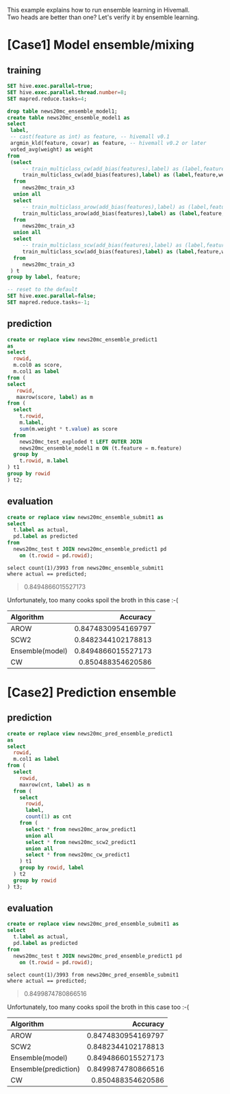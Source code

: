 <!--
  Licensed to the Apache Software Foundation (ASF) under one
  or more contributor license agreements.  See the NOTICE file
  distributed with this work for additional information
  regarding copyright ownership.  The ASF licenses this file
  to you under the Apache License, Version 2.0 (the
  "License"); you may not use this file except in compliance
  with the License.  You may obtain a copy of the License at

    http://www.apache.org/licenses/LICENSE-2.0

  Unless required by applicable law or agreed to in writing,
  software distributed under the License is distributed on an
  "AS IS" BASIS, WITHOUT WARRANTIES OR CONDITIONS OF ANY
  KIND, either express or implied.  See the License for the
  specific language governing permissions and limitations
  under the License.
-->
        
This example explains how to run ensemble learning in Hivemall.   
Two heads are better than one? Let's verify it by ensemble learning.

<!-- toc -->

# [Case1] Model ensemble/mixing

## training
```sql
SET hive.exec.parallel=true;
SET hive.exec.parallel.thread.number=8;
SET mapred.reduce.tasks=4;

drop table news20mc_ensemble_model1;
create table news20mc_ensemble_model1 as
select 
 label, 
 -- cast(feature as int) as feature, -- hivemall v0.1
 argmin_kld(feature, covar) as feature, -- hivemall v0.2 or later
 voted_avg(weight) as weight
from 
 (select 
     -- train_multiclass_cw(add_bias(features),label) as (label,feature,weight)      -- hivemall v0.1
     train_multiclass_cw(add_bias(features),label) as (label,feature,weight,covar)   -- hivemall v0.2 or later
  from 
     news20mc_train_x3
  union all
  select 
     -- train_multiclass_arow(add_bias(features),label) as (label,feature,weight)    -- hivemall v0.1
     train_multiclass_arow(add_bias(features),label) as (label,feature,weight,covar) -- hivemall v0.2 or later
  from 
     news20mc_train_x3
  union all
  select 
     -- train_multiclass_scw(add_bias(features),label) as (label,feature,weight)     -- hivemall v0.1
     train_multiclass_scw(add_bias(features),label) as (label,feature,weight,covar)  -- hivemall v0.2 or later
  from 
     news20mc_train_x3
 ) t 
group by label, feature;

-- reset to the default
SET hive.exec.parallel=false;
SET mapred.reduce.tasks=-1;
```

## prediction
```sql
create or replace view news20mc_ensemble_predict1 
as
select 
  rowid, 
  m.col0 as score, 
  m.col1 as label
from (
select
   rowid, 
   maxrow(score, label) as m
from (
  select
    t.rowid,
    m.label,
    sum(m.weight * t.value) as score
  from 
    news20mc_test_exploded t LEFT OUTER JOIN
    news20mc_ensemble_model1 m ON (t.feature = m.feature)
  group by
    t.rowid, m.label
) t1
group by rowid
) t2;
```

## evaluation
```sql
create or replace view news20mc_ensemble_submit1 as
select 
  t.label as actual, 
  pd.label as predicted
from 
  news20mc_test t JOIN news20mc_ensemble_predict1 pd 
    on (t.rowid = pd.rowid);
```

```
select count(1)/3993 from news20mc_ensemble_submit1 
where actual == predicted;
```

> 0.8494866015527173

Unfortunately, too many cooks spoil the broth in this case :-(

| Algorithm | Accuracy |
|:-----------|------------:|
| AROW | 0.8474830954169797 |
| SCW2 |  0.8482344102178813 |
| Ensemble(model) | 0.8494866015527173 |
| CW |  0.850488354620586 |

# [Case2] Prediction ensemble

## prediction
```sql
create or replace view news20mc_pred_ensemble_predict1 
as
select 
  rowid, 
  m.col1 as label
from (
  select
    rowid, 
    maxrow(cnt, label) as m
  from (
    select
      rowid,
      label,
      count(1) as cnt
    from (
      select * from news20mc_arow_predict1
      union all
      select * from news20mc_scw2_predict1
      union all
      select * from news20mc_cw_predict1
    ) t1
    group by rowid, label
  ) t2
  group by rowid
) t3;
```

## evaluation
```sql
create or replace view news20mc_pred_ensemble_submit1 as
select 
  t.label as actual, 
  pd.label as predicted
from 
  news20mc_test t JOIN news20mc_pred_ensemble_predict1 pd 
    on (t.rowid = pd.rowid);
```

```
select count(1)/3993 from news20mc_pred_ensemble_submit1 
where actual == predicted;
```

> 0.8499874780866516

Unfortunately, too many cooks spoil the broth in this case too :-(

| Algorithm | Accuracy |
|:-----------|------------:|
| AROW | 0.8474830954169797 |
| SCW2 |  0.8482344102178813 |
| Ensemble(model) | 0.8494866015527173 |
| Ensemble(prediction) | 0.8499874780866516 |
| CW |  0.850488354620586 |
